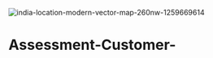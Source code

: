 ![india-location-modern-vector-map-260nw-1259669614](https://user-images.githubusercontent.com/73229189/119258449-41c1ee00-bbe7-11eb-8091-762dfb2afde0.jpg)
# Assessment-Customer-
